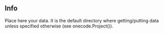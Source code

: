 ## Info

Place here your data. It is the default directory where getting/putting data unless specified otherwise (see onecode.Project()).
